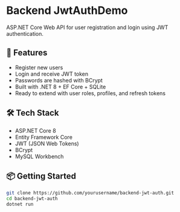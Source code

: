 # Backend JwtAuthDemo

ASP.NET Core Web API for user registration and login using JWT authentication.

## 🚀 Features

- Register new users
- Login and receive JWT token
- Passwords are hashed with BCrypt
- Built with .NET 8 + EF Core + SQLite
- Ready to extend with user roles, profiles, and refresh tokens

## 🛠 Tech Stack

- ASP.NET Core 8
- Entity Framework Core
- JWT (JSON Web Tokens)
- BCrypt
- MySQL Workbench

## 📦 Getting Started

```bash
git clone https://github.com/yourusername/backend-jwt-auth.git
cd backend-jwt-auth
dotnet run
